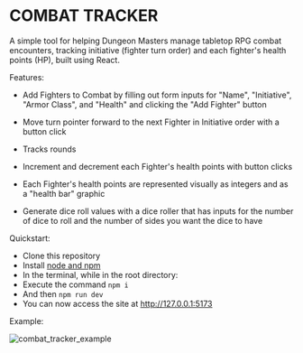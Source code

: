 # COMBAT TRACKER

A simple tool for helping Dungeon Masters manage tabletop RPG combat encounters, tracking initiative (fighter turn order) and each fighter's health points (HP), built using React. 

Features:

- Add Fighters to Combat by filling out form inputs for "Name", "Initiative", "Armor Class", and "Health" and clicking the "Add Fighter" button

- Move turn pointer forward to the next Fighter in Initiative order with a button click

- Tracks rounds

- Increment and decrement each Fighter's health points with button clicks

- Each Fighter's health points are represented visually as integers and as a "health bar" graphic

- Generate dice roll values with a dice roller that has inputs for the number of dice to roll and the number of sides you want the dice to have

Quickstart:

- Clone this repository
- Install [node and npm](https://nodejs.org/en)
- In the terminal, while in the root directory:
- Execute the command `npm i`
- And then `npm run dev`
- You can now access the site at http://127.0.0.1:5173

Example:

![combat_tracker_example](https://github.com/dreniff3/Combat-Tracker/assets/85808475/62dc573d-9f17-4d48-a588-32164d46da07)
